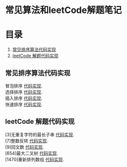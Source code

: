 # 常见算法和leetCode解题笔记
# 目录
   1. [常见排序算法代码实现](#aa)
   2. [leetCode 解题代码实现](#bb)
   
##  <a name="aa"></a> 常见排序算法代码实现  
冒泡排序 [代码实现](src/main/java/com/oxy/sort/MaoPaoSort.java).  
选择排序 [代码实现](src/main/java/com/oxy/sort/XuanZeSort.java).  
插入排序 [代码实现](src/main/java/com/oxy/sort/ChaRuSort.java).  
快速排序 [代码实现](src/main/java/com/oxy/sort/KuaiSuSort.java).  

##  <a name="bb"></a> leetCode 解题代码实现  
[3]无重复字符的最长子串 [代码实现](src/main/java/com/oxy/leetcode/leetcode/editor/cn/%5B3%5D无重复字符的最长子串.java).  
[7]整数反转 [代码实现](src/main/java/com/oxy/leetcode/leetcode/editor/cn/%5B7%5D整数反转.java).  
[9]回文数 [代码实现](src/main/java/com/oxy/leetcode/leetcode/editor/cn/%5B9%5D回文数.java).  
[654]最大二叉树 [代码实现](src/main/java/com/oxy/leetcode/leetcode/editor/cn/%5B654%5D最大二叉树.java).  
[1470]重新排列数组 [代码实现](src/main/java/com/oxy/leetcode/leetcode/editor/cn/%5B1470%5D重新排列数组.java).  
